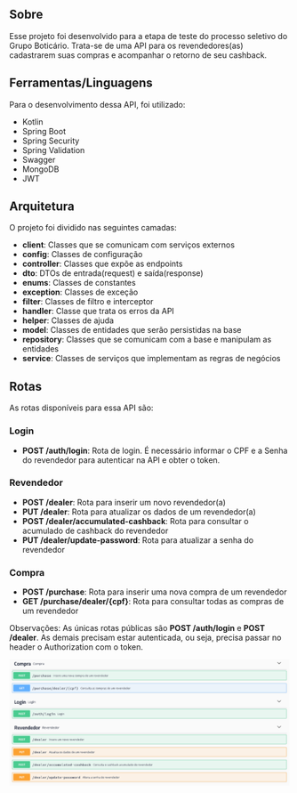 ## Sobre

Esse projeto foi desenvolvido para a etapa de teste do processo seletivo do Grupo Boticário. Trata-se de uma API para os revendedores(as) cadastrarem suas compras e acompanhar o retorno de seu cashback.

## Ferramentas/Linguagens

Para o desenvolvimento dessa API, foi utilizado:

- Kotlin
- Spring Boot
- Spring Security
- Spring Validation
- Swagger
- MongoDB
- JWT

## Arquitetura

O projeto foi dividido nas seguintes camadas:

- **client**: Classes que se comunicam com serviços externos
- **config**: Classes de configuração
- **controller**: Classes que expõe as endpoints 
- **dto**: DTOs de entrada(request) e saída(response)
- **enums**: Classes de constantes
- **exception**: Classes de exceção
- **filter**: Classes de filtro e interceptor
- **handler**: Classe que trata os erros da API
- **helper**: Classes de ajuda
- **model**: Classes de entidades que serão persistidas na base
- **repository**: Classes que se comunicam com a base e manipulam as entidades
- **service**: Classes de serviços que implementam as regras de negócios

## Rotas

As rotas disponíveis para essa API são:

### Login

- **POST /auth/login**: Rota de login. É necessário informar o CPF e a Senha do revendedor para autenticar na API e obter o token.

### Revendedor

- **POST /dealer**: Rota para inserir um novo revendedor(a)
- **PUT /dealer**: Rota para atualizar os dados de um revendedor(a)
- **POST /dealer/accumulated-cashback**: Rota para consultar o acumulado de cashback do revendedor
- **PUT /dealer/update-password**: Rota para atualizar a senha do revendedor

### Compra

- **POST /purchase**: Rota para inserir uma nova compra de um revendedor
- **GET /purchase/dealer/{cpf}**: Rota para consultar todas as compras de um revendedor

Observações: As únicas rotas públicas são **POST /auth/login** e **POST /dealer**. As demais precisam estar autenticada, ou seja, precisa passar no header o Authorization com o token.

![img.png](images/swagger.png)